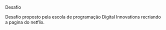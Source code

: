 Desafio

Desafio proposto pela escola de programação Digital Innovations 
recriando a pagina do netflix.
